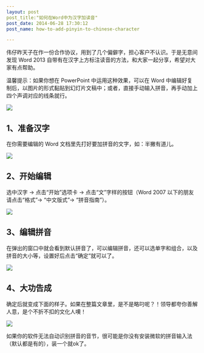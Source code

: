```yaml
---
layout: post
post_title:"如何在Word中为汉字加读音"
post_date: 2014-06-28 17:30:12
post_name: how-to-add-pinyin-to-chinese-character

---
```


伟仔昨天子在作一份合作协议，用到了几个偏僻字，担心客户不认识。于是无意间发现 Word 2013 自带有在汉字上方标注读音的方法，和大家一起分享，希望对大家有点帮助。

温馨提示：如果你想在 PowerPoint 中运用这种效果，可以在 Word 中编辑好复制后，以图片的形式黏贴到幻灯片文稿中；或者，直接手动输入拼音，再手动加上四个声调对应的线条就行。

![](http://mmbiz.qpic.cn/mmbiz/z3T1vlHdIXicCzQoPzJ4KdWqY4Ih3VhI5XSGLaQpHwYqMMXzTQkLWkib4vUibeMjUY9LXlzgkNiciaPEgD1cJ0RWTbg/0)

## 1、准备汉字

在你需要编辑的 Word 文档里先打好要加拼音的文字，如：半撇有道儿。

![](http://mmbiz.qpic.cn/mmbiz/z3T1vlHdIXicCzQoPzJ4KdWqY4Ih3VhI5jj1NfctZp9BKGSjdU8wdRqHgQrhZrqYCq4eZr8KUap9iakvnPQasP8g/0)

## 2、开始编辑

选中汉字 -&gt; 点击“开始”选项卡 -&gt; 点击“文”字样的按钮（Word 2007 以下的朋友请点击“格式”-&gt; “中文版式”-&gt; “拼音指南”）。

![](http://mmbiz.qpic.cn/mmbiz/z3T1vlHdIXicCzQoPzJ4KdWqY4Ih3VhI5hsW8bkd2Du6MZgMklFjPmib2GEFUL3V7LpHCJJCoFM8lsFCUWhCq7gw/0)

## 3、编辑拼音

在弹出的窗口中就会看到默认拼音了，可以编辑拼音，还可以选单字和组合，以及拼音的大小等，设置好后点击“确定”就可以了。

![](http://mmbiz.qpic.cn/mmbiz/z3T1vlHdIXicCzQoPzJ4KdWqY4Ih3VhI5vF3K7lY9LbegibRYM9gmD4l5ic2B5BuxSVzv2OsgFKgtDk5JMtdLbXaQ/0)

## 4、大功告成

确定后就变成下面的样子。如果在整篇文章里，是不是略叼呢？！领导都夸你善解人意，是个不折不扣的文化人噢！

![](http://mmbiz.qpic.cn/mmbiz/z3T1vlHdIXicCzQoPzJ4KdWqY4Ih3VhI5MsYCTgicPOF588eyUW5FiceFpHCovmZzUSFF1nlL6PXZc7k5iacKr6ibKQ/0)

如果你的软件无法自动识别拼音的音节，很可能是你没有安装微软的拼音输入法（默认都是有的），装一个就ok了。